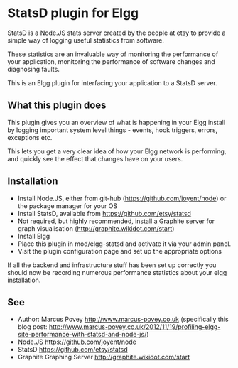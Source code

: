 StatsD plugin for Elgg
======================

StatsD is a Node.JS stats server created by the people at etsy to provide a simple way of logging useful statistics from software.

These statistics are an invaluable way of monitoring the performance of your application, monitoring the performance of software
changes and diagnosing faults.

This is an Elgg plugin for interfacing your application to a StatsD server.

What this plugin does
---------------------
This plugin gives you an overview of what is happening in your Elgg install by logging important system level things - events, hook triggers, errors, exceptions etc.

This lets you get a very clear idea of how your Elgg network is performing, and quickly see the effect that changes have on your users.

Installation
------------
 * Install Node.JS, either from git-hub (https://github.com/joyent/node) or the package manager for your OS
 * Install StatsD, available from https://github.com/etsy/statsd
 * Not required, but highly recommended, install a Graphite server for graph visualisation (http://graphite.wikidot.com/start)
 * Install Elgg 
 * Place this plugin in mod/elgg-statsd and activate it via your admin panel.
 * Visit the plugin configuration page and set up the appropriate options

If all the backend and infrastructure stuff has been set up correctly you should now be recording numerous performance statistics about your elgg installation.

See
---
 * Author: Marcus Povey <http://www.marcus-povey.co.uk> (specifically this blog post: http://www.marcus-povey.co.uk/2012/11/19/profiling-elgg-site-performance-with-statsd-and-node-js/)
 * Node.JS <https://github.com/joyent/node>
 * StatsD <https://github.com/etsy/statsd>
 * Graphite Graphing Server <http://graphite.wikidot.com/start>

